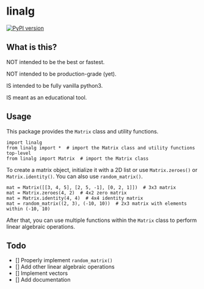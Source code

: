 # linalg

[![PyPI version](https://badge.fury.io/py/linalg.svg)](https://badge.fury.io/py/linalg)


## What is this?

NOT intended to be the best or fastest.

NOT intended to be production-grade (yet).

IS intended to be fully vanilla python3.

IS meant as an educational tool.

## Usage

This package provides the `Matrix` class and utility functions.

    import linalg
    from linalg import *  # import the Matrix class and utility functions top-level
    from linalg import Matrix  # import the Matrix class

To create a matrix object, initialize it with a 2D list or use `Matrix.zeroes()` or `Matrix.identity()`. You can also use `random_matrix()`.

    mat = Matrix([[3, 4, 5], [2, 5, -1], [0, 2, 1]])  # 3x3 matrix
    mat = Matrix.zeroes(4, 2)  # 4x2 zero matrix
    mat = Matrix.identity(4, 4)  # 4x4 identity matrix
    mat = random_matrix((2, 3), (-10, 10))  # 2x3 matrix with elements within (-10, 10)

After that, you can use multiple functions within the `Matrix` class to perform linear algebraic operations.

## Todo

- [] Properly implement `random_matrix()`
- [] Add other linear algebraic operations
- [] Implement vectors
- [] Add documentation
